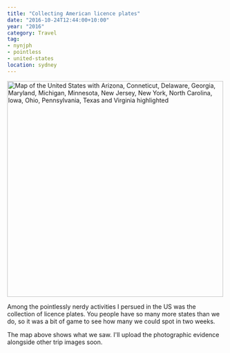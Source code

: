 ```yaml
---
title: "Collecting American licence plates"
date: "2016-10-24T12:44:00+10:00"
year: "2016"
category: Travel
tag:
- nynjph
- pointless
- united-states
location: sydney
---
```

<p><img src="https://rubenerd.com/files/2016/nynjph2016-licences.svg" alt="Map of the United States with Arizona, Conneticut, Delaware, Georgia, Maryland, Michigan, Minnesota, New Jersey, New York, North Carolina, Iowa, Ohio, Pennsylvania, Texas and Virginia highlighted" style="width:500px;" />

Among the pointlessly nerdy activities I persued in the US was the collection of licence plates. You people have so many more states than we do, so it was a bit of game to see how many we could spot in two weeks.

The map above shows what we saw. I'll upload the photographic evidence alongside other trip images soon.

